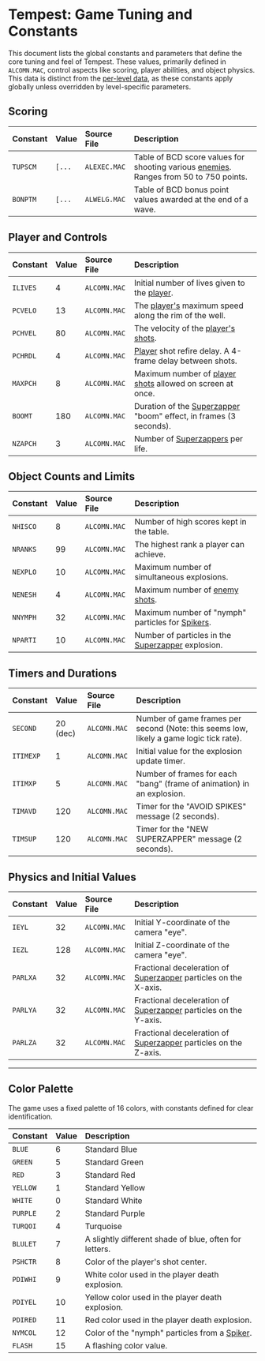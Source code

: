# Tempest: Game Tuning and Constants

This document lists the global constants and parameters that define the core tuning and feel of Tempest. These values, primarily defined in `ALCOMN.MAC`, control aspects like scoring, player abilities, and object physics. This data is distinct from the [per-level data](./LEVEL_DATA.md), as these constants apply globally unless overridden by level-specific parameters.

## Scoring

| Constant | Value | Source File | Description |
| :--- | :--- | :--- | :--- |
| `TUPSCM` | `[...` | `ALEXEC.MAC` | Table of BCD score values for shooting various [enemies](./ENTITIES.md#4-common-enemy-ai-and-behavior). Ranges from 50 to 750 points. |
| `BONPTM` | `[...` | `ALWELG.MAC` | Table of BCD bonus point values awarded at the end of a wave. |

## Player and Controls

| Constant | Value | Source File | Description |
| :--- | :--- | :--- | :--- |
| `ILIVES` | 4 | `ALCOMN.MAC` | Initial number of lives given to the [player](./ENTITIES.md#1-player-the-claw). |
| `PCVELO` | 13 | `ALCOMN.MAC` | The [player's](./ENTITIES.md#1-player-the-claw) maximum speed along the rim of the well. |
| `PCHVEL` | 80 | `ALCOMN.MAC` | The velocity of the [player's shots](./ENTITIES.md#2-player-bullet). |
| `PCHRDL` | 4 | `ALCOMN.MAC` | [Player](./ENTITIES.md#1-player-the-claw) shot refire delay. A 4-frame delay between shots. |
| `MAXPCH` | 8 | `ALCOMN.MAC` | Maximum number of [player shots](./ENTITIES.md#2-player-bullet) allowed on screen at once. |
| `BOOMT` | 180 | `ALCOMN.MAC` | Duration of the [Superzapper](./ENTITIES.md#3-superzapper) "boom" effect, in frames (3 seconds). |
| `NZAPCH` | 3 | `ALCOMN.MAC` | Number of [Superzappers](./ENTITIES.md#3-superzapper) per life. |

## Object Counts and Limits

| Constant | Value | Source File | Description |
| :--- | :--- | :--- | :--- |
| `NHISCO` | 8 | `ALCOMN.MAC` | Number of high scores kept in the table. |
| `NRANKS` | 99 | `ALCOMN.MAC` | The highest rank a player can achieve. |
| `NEXPLO` | 10 | `ALCOMN.MAC` | Maximum number of simultaneous explosions. |
| `NENESH` | 4 | `ALCOMN.MAC` | Maximum number of [enemy shots](./ENTITIES.md#11-enemy-bullet). |
| `NNYMPH` | 32 | `ALCOMN.MAC` | Maximum number of "nymph" particles for [Spikers](./ENTITIES.md#7-spiker). |
| `NPARTI` | 10 | `ALCOMN.MAC` | Number of particles in the [Superzapper](./ENTITIES.md#3-superzapper) explosion. |

## Timers and Durations

| Constant | Value | Source File | Description |
| :--- | :--- | :--- | :--- |
| `SECOND` | 20 (dec) | `ALCOMN.MAC` | Number of game frames per second (Note: this seems low, likely a game logic tick rate). |
| `ITIMEXP` | 1 | `ALCOMN.MAC` | Initial value for the explosion update timer. |
| `ITIMXP` | 5 | `ALCOMN.MAC` | Number of frames for each "bang" (frame of animation) in an explosion. |
| `TIMAVD` | 120 | `ALCOMN.MAC` | Timer for the "AVOID SPIKES" message (2 seconds). |
| `TIMSUP` | 120 | `ALCOMN.MAC` | Timer for the "NEW SUPERZAPPER" message (2 seconds). |

## Physics and Initial Values

| Constant | Value | Source File | Description |
| :--- | :--- | :--- | :--- |
| `IEYL` | 32 | `ALCOMN.MAC` | Initial Y-coordinate of the camera "eye". |
| `IEZL` | 128 | `ALCOMN.MAC` | Initial Z-coordinate of the camera "eye". |
| `PARLXA` | 32 | `ALCOMN.MAC` | Fractional deceleration of [Superzapper](./ENTITIES.md#3-superzapper) particles on the X-axis. |
| `PARLYA` | 32 | `ALCOMN.MAC` | Fractional deceleration of [Superzapper](./ENTITIES.md#3-superzapper) particles on the Y-axis. |
| `PARLZA` | 32 | `ALCOMN.MAC` | Fractional deceleration of [Superzapper](./ENTITIES.md#3-superzapper) particles on the Z-axis. |

---

## Color Palette

The game uses a fixed palette of 16 colors, with constants defined for clear identification.

| Constant | Value | Description |
| :--- | :--- | :--- |
| `BLUE` | 6 | Standard Blue |
| `GREEN` | 5 | Standard Green |
| `RED` | 3 | Standard Red |
| `YELLOW` | 1 | Standard Yellow |
| `WHITE` | 0 | Standard White |
| `PURPLE` | 2 | Standard Purple |
| `TURQOI` | 4 | Turquoise |
| `BLULET` | 7 | A slightly different shade of blue, often for letters. |
| `PSHCTR` | 8 | Color of the player's shot center. |
| `PDIWHI` | 9 | White color used in the player death explosion. |
| `PDIYEL`| 10 | Yellow color used in the player death explosion. |
| `PDIRED`| 11 | Red color used in the player death explosion. |
| `NYMCOL` | 12 | Color of the "nymph" particles from a [Spiker](./ENTITIES.md#7-spiker). |
| `FLASH` | 15 | A flashing color value. | 